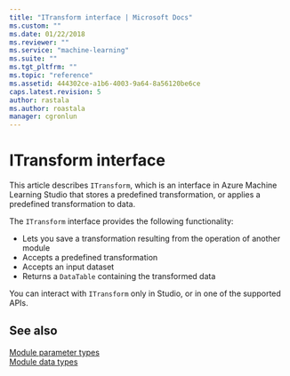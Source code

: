 ```yaml
---
title: "ITransform interface | Microsoft Docs"
ms.custom: ""
ms.date: 01/22/2018
ms.reviewer: ""
ms.service: "machine-learning"
ms.suite: ""
ms.tgt_pltfrm: ""
ms.topic: "reference"
ms.assetid: 444302ce-a1b6-4003-9a64-8a56120be6ce
caps.latest.revision: 5
author: rastala
ms.author: roastala
manager: cgronlun
---
```

# ITransform interface

This article describes `ITransform`, which is an interface in Azure Machine Learning Studio that stores a predefined transformation, or applies a predefined transformation to data.

The `ITransform` interface provides the following functionality:

+ Lets you save a transformation resulting from the operation of another module
+ Accepts a predefined transformation
+ Accepts an input dataset
+ Returns a `DataTable` containing the transformed data


You can interact with `ITransform` only in Studio, or in one of the supported APIs.

## See also
 [Module parameter types](machine-learning-module-parameter-types.md)   
 [Module data types](machine-learning-module-data-types.md)
